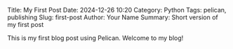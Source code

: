 Title: My First Post
Date: 2024-12-26 10:20
Category: Python
Tags: pelican, publishing
Slug: first-post
Author: Your Name
Summary: Short version of my first post

This is my first blog post using Pelican. 
Welcome to my blog!
